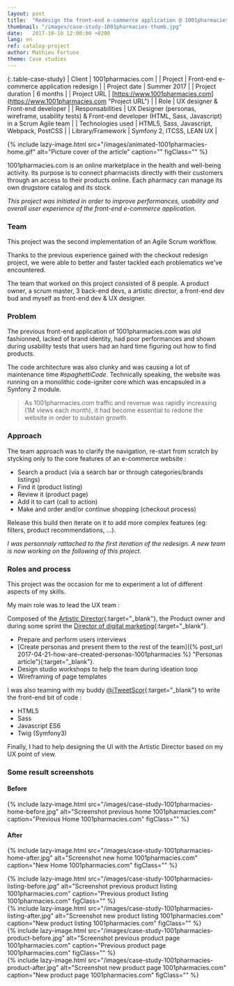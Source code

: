 ```yaml
---
layout: post
title:  "Redesign the front-end e-commerce application @ 1001pharmacies"
thumbnail: "/images/case-study-1001pharmacies-thumb.jpg"
date:   2017-10-10 12:00:00 +0200
lang: en
ref: catalog-project
author: Mathieu Fortune
theme: Case studies
---
```


{:.table-case-study}
| Client        | 1001pharmacies.com |
| Project           | Front-end e-commerce application redesign |
| Project date      | Summer 2017        |
| Project duration  | 6 months           |
| Project URL       | [https://www.1001pharmacies.com](https://www.1001pharmacies.com "Project URL") |
| Role              | UX designer & Front-end developer |
| Responsabilities  | UX Designer (personas, wireframe, usability tests) & Front-end developer (HTML, Sass, Javascript) in a Scrum Agile team |
| Technologies used | HTML5, Sass, Javascript, Webpack, PostCSS |
| Library/Framework | Symfony 2, ITCSS, LEAN UX |


{% include lazy-image.html src="/images/animated-1001pharmacies-home.gif" alt="Picture cover of the article" caption="" figClass="" %}

1001pharmacies.com is an online marketplace in the health and well-being activity. Its purpose is to connect pharmacists directly with their customers through an access to their products online. Each pharmacy can manage its own drugstore catalog and its stock.

*This project was initiated in order to improve performances, usability and overall user experience of the front-end e-commerce application.*

### Team

This project was the second implementation of an Agile Scrum workflow.

Thanks to the previous experience gained with the checkout redesign project, we were able to better and faster tackled each problematics we've encountered.

The team that worked on this project consisted of 8 people. A product owner, a scrum master, 3 back-end devs, a artistic director, a front-end dev bud and myself as front-end dev & UX designer.

### Problem

The previous front-end application of 1001pharmacies.com was old fashionned, lacked of brand identity, had poor performances and shown during usability tests that users had an hard time figuring out how to find products.

The code architecture was also clunky and was causing a lot of maintenance time *#spaghettiCode*.
Technically speaking, the website was running on a monolithic code-igniter core which was encapsuled in a Synfony 2 module.

<blockquote>
As 1001pharmacies.com traffic and revenue was rapidly increasing (1M views each month), it had become essential to redone the website in order to substain growth.
</blockquote>

### Approach

The team approach was to clarify the navigation, re-start from scratch by stycking only to the core features of an e-commerce website :

- Search a product (via a search bar or through categories/brands listings)
- Find it (product listing)
- Review it (product page)
- Add it to cart (call to action)
- Make and order and/or continue shopping (checkout process)

Release this build then iterate on it to add more complex features (eg: filters, product recommendations, ...).

*I was personnaly rattached to the first iteration of the redesign. A new team is now working on the following of this project.*

### Roles and process

This project was the occasion for me to experiment a lot of different aspects of my skills.

My main role was to lead the UX team :

Composed of the [Artistic Director](https://twitter.com/annsod "Anne-So twitter account"){:target="_blank"}, the Product owner and during some sprint the [Director of digital marketing](https://twitter.com/AudreylambertAl "Audrey Lambert twitter account"){:target="_blank"}.

- Prepare and perform users interviews
- [Create personas and present them to the rest of the team]({% post_url 2017-04-21-how-are-created-personas-1001pharmacies %} "Personas article"){:target="_blank"}.
- Design studio workshops to help the team during ideation loop
- Wireframing of page templates

I was also teaming with my buddy [@iTweetScor](https://twitter.com/iTweetScor "iTweetScor twitter account"){:target="_blank"} to write the front-end bit of code :

- HTML5
- Sass
- Javascript ES6
- Twig (Symfony3)

Finally, I had to help designing the UI with the Artistic Director based on my UX point of view.

### Some result screenshots

<div class="col-half--left" markdown="1">

#### Before

{% include lazy-image.html src="/images/case-study-1001pharmacies-home-before.jpg" alt="Screenshot previous home 1001pharmacies.com" caption="Previous Home 1001pharmacies.com" figClass="" %}
</div>
<div class="col-half--right" markdown="1">

#### After

{% include lazy-image.html src="/images/case-study-1001pharmacies-home-after.jpg" alt="Screenshot new home 1001pharmacies.com" caption="New Home 1001pharmacies.com" figClass="" %}

</div>
<div class="clearfix"></div>

<div class="col-half--left" markdown="1">
{% include lazy-image.html src="/images/case-study-1001pharmacies-listing-before.jpg" alt="Screenshot previous product listing 1001pharmacies.com" caption="Previous product listing 1001pharmacies.com" figClass="" %}
</div>
<div class="col-half--right" markdown="1">
{% include lazy-image.html src="/images/case-study-1001pharmacies-listing-after.jpg" alt="Screenshot new product listing 1001pharmacies.com" caption="New product listing 1001pharmacies.com" figClass="" %}
</div>
<div class="clearfix"></div>

<div class="col-half--left" markdown="1">
{% include lazy-image.html src="/images/case-study-1001pharmacies-product-before.jpg" alt="Screenshot previous product page 1001pharmacies.com" caption="Previous product page 1001pharmacies.com" figClass="" %}
</div>
<div class="col-half--right" markdown="1">
{% include lazy-image.html src="/images/case-study-1001pharmacies-product-after.jpg" alt="Screenshot new product page 1001pharmacies.com" caption="New product page 1001pharmacies.com" figClass="" %}
</div>
<div class="clearfix"></div>